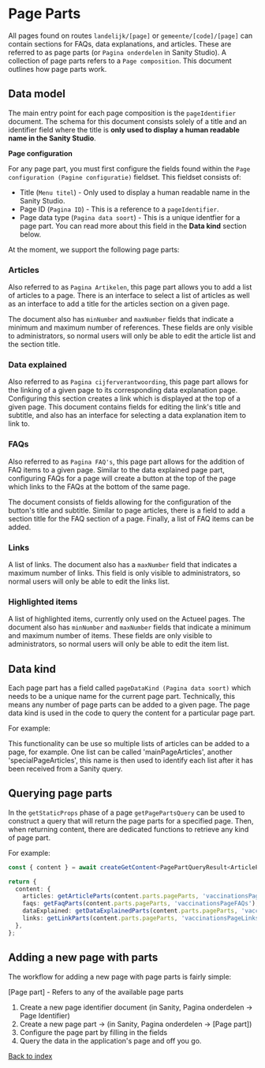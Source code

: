 # Page Parts

All pages found on routes `landelijk/[page]` or `gemeente/[code]/[page]` can contain
sections for FAQs, data explanations, and articles. These are referred to as page parts
(or `Pagina onderdelen` in Sanity Studio). A collection of page parts refers to a
`Page composition`. This document outlines how page parts work.

## Data model

The main entry point for each page composition is the `pageIdentifier` document.
The schema for this document consists solely of a title and an identifier field where
the title is **only used to display a human readable name in the Sanity Studio**.

**Page configuration**

For any page part, you must first configure the fields found within the
`Page configuration (Pagine configuratie)` fieldset. This fieldset consists of:

- Title (`Menu titel`) - Only used to display a human readable name in the Sanity Studio.
- Page ID (`Pagina ID`) - This is a reference to a `pageIdentifier`.
- Page data type (`Pagina data soort`) - This is a unique identfier for a page part.
  You can read more about this field in the **Data kind** section below.

At the moment, we support the following page parts:

### Articles

Also referred to as `Pagina Artikelen`, this page part allows you to add a list of articles to a page.
There is an interface to select a list of articles as well as an interface to add a title for the
articles section on a given page.

The document also has `minNumber` and `maxNumber` fields that indicate a minimum and maximum
number of references. These fields are only visible to administrators, so normal users will only
be able to edit the article list and the section title.

### Data explained

Also referred to as `Pagina cijferverantwoording`, this page part allows for the linking of a given page
to its corresponding data explanation page. Configuring this section creates a link which is displayed at
the top of a given page. This document contains fields for editing the link's title and subtitle, and also
has an interface for selecting a data explanation item to link to.

### FAQs

Also referred to as `Pagina FAQ's`, this page part allows for the addition of FAQ items to a given page.
Similar to the data explained page part, configuring FAQs for a page will create a button at the top of
the page which links to the FAQs at the bottom of the same page.

The document consists of fields allowing for the configuration of the button's title and subtitle.
Similar to page articles, there is a field to add a section title for the FAQ section of a page. Finally,
a list of FAQ items can be added.

### Links

A list of links. The document also has a `maxNumber` field that indicates a maximum
number of links. This field is only visible to administrators, so normal users will
only be able to edit the links list.

### Highlighted items

A list of highlighted items, currently only used on the Actueel pages. The document also
has `minNumber` and `maxNumber` fields that indicate a minimum and maximum number of items.
These fields are only visible to administrators, so normal users will only be able to edit the item list.

## Data kind

Each page part has a field called `pageDataKind (Pagina data soort)` which needs to be a unique name
for the current page part. Technically, this means any number of page parts can be added to a given
page. The page data kind is used in the code to query the content for a particular page part.

For example:

This functionality can be use so multiple lists of articles can be added to a page, for example.
One list can be called 'mainPageArticles', another 'specialPageArticles', this name is then
used to identify each list after it has been received from a Sanity query.

## Querying page parts

In the `getStaticProps` phase of a page `getPagePartsQuery` can be used to construct
a query that will return the page parts for a specified page. Then, when returning content,
there are dedicated functions to retrieve any kind of page part.

For example:

```ts
const { content } = await createGetContent<PagePartQueryResult<ArticleParts>>(() => getPagePartsQuery('sewer_page'))(context);

return {
  content: {
    articles: getArticleParts(content.parts.pageParts, 'vaccinationsPageArticles'),
    faqs: getFaqParts(content.parts.pageParts, 'vaccinationsPageFAQs'),
    dataExplained: getDataExplainedParts(content.parts.pageParts, 'vaccinationsPageDataExplained'),
    links: getLinkParts(content.parts.pageParts, 'vaccinationsPageLinks'),
  },
};
```

## Adding a new page with parts

The workflow for adding a new page with page parts is fairly simple:

[Page part] - Refers to any of the available page parts

1. Create a new page identifier document (in Sanity, Pagina onderdelen -> Page Identifier)
2. Create a new page part -> (in Sanity, Pagina onderdelen -> [Page part])
3. Configure the page part by filling in the fields
4. Query the data in the application's page and off you go.

[Back to index](index.md)
